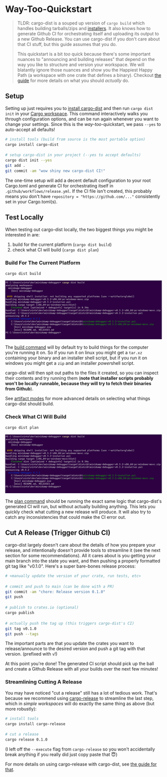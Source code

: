 # Way-Too-Quickstart

<!-- toc -->

> TLDR: cargo-dist is a souped up version of `cargo build` which handles building tarballs/zips and [installers][]. It also knows how to generate Github CI for orchestrating itself and uploading its output to a new Github Release. You can use cargo-dist if you don't care about that CI stuff, but this guide assumes that you do.
>
> This quickstart is a bit *too* quick because there's some important nuances to "announcing and building releases" that depend on the way you like to structure and version your workspace. We will blatantly ignore those nuances and show you the Happiest Happy Path (a workspace with one crate that defines a binary). Checkout [the guide][guide] for more details on what you should *actually* do.



## Setup

Setting up just requires you to [install cargo-dist][install] and then run `cargo dist init` in your [Cargo workspace][workspace]. This command interactively walks you through configuration options, and can be run again whenever you want to change your settings. Since this is the *way-too*-quickstart, we pass `--yes` to auto-accept all defaults!

```sh
# install tools (build from source is the most portable option)
cargo install cargo-dist

# setup cargo-dist in your project (--yes to accept defaults)
cargo dist init --yes
git add .
git commit -am "wow shiny new cargo-dist CI!"
```

The one-time setup will add a decent default configuration to your root Cargo.toml and generate CI for orchestrating itself in `.github/workflows/release.yml`. If the CI file isn't created, this probably means you don't have `repository = "https://github.com/..."` consistently set in your Cargo.toml(s).



## Test Locally

When testing out cargo-dist locally, the two biggest things you might be interested in are:

1. build for the current platform (`cargo dist build`)
2. check what CI will build (`cargo dist plan`)




### Build For The Current Platform

```sh
cargo dist build
```

![Running "cargo dist build" on a project, resulting in the application getting built and bundled into a .zip, and an "installer.ps1" script getting generated. Paths to these files are printed along with some metadata.][quickstart-build]

The [build command][build] will by default try to build things for the computer you're running it on. So if you run it on linux you might get a `tar.xz` containing your binary and an installer shell script, but if you run it on windows you might get a `zip` and an installer *power*shell script.

cargo-dist will then spit out paths to the files it created, so you can inspect their contents and try running them (**note that installer scripts probably won't be locally runnable, because they will try to fetch their binaries from Github**).

See [artifact modes][artifact-modes] for more advanced details on selecting what things cargo-dist should build.




### Check What CI Will Build

```sh
cargo dist plan
```

![Running "cargo dist plan" on a project, producing a full printout of the tarballs/zips that will be produced for all platforms (mac, linux, windows), and all installers (shell, powershell)][quickstart-build]

The [plan command][plan] should be running the exact same logic that cargo-dist's generated CI will run, but without actually building anything. This lets you quickly check what cutting a new release will produce. It will also try to catch any inconsistencies that could make the CI error out.




## Cut A Release (Trigger Github CI)

cargo-dist largely doesn't care about the details of how you prepare your release, and intentionally doesn't provide tools to streamline it (see the next section for some recommendations). All it cares about is you getting your main branch into the state you want, and then pushing a properly formatted git tag like "v0.1.0". Here's a super bare-bones release process:

```sh
# <manually update the version of your crate, run tests, etc>

# commit and push to main (can be done with a PR)
git commit -am "chore: Release version 0.1.0"
git push

# publish to crates.io (optional)
cargo publish

# actually push the tag up (this triggers cargo-dist's CI)
git tag v0.1.0
git push --tags
```

The important parts are that you update the crates you want to release/announce to the desired version and push a git tag with that version. (prefixed with `v`!)

At this point you're done! The generated CI script should pick up the ball and create a Github Release with all your builds over the next few minutes!




### Streamlining Cutting A Release

You may have noticed "cut a release" still has a lot of tedious work. That's because we recommend using [cargo-release][] to streamline the last step, which in *simple workspaces* will do exactly the same thing as above (but more robustly):

```sh
# install tools
cargo install cargo-release

# cut a release
cargo release 0.1.0
```

(I left off the `--execute` flag from `cargo-release` so you won't accidentally break anything if you really did just copy paste that 😇)

For more details on using cargo-release with cargo-dist, see [the guide for that][cargo-release-guide].


[cargo-release]: https://github.com/crate-ci/cargo-release
[guide]: ./guide.md
[install]: ./install.md
[cargo-release-guide]: ./cargo-release-guide.md
[workspace]: https://doc.rust-lang.org/cargo/reference/workspaces.html
[quickstart-build]: ./img/quickstart-build.png
[quickstart-plan]: ./img/quickstart-plan.png
[artifact-modes]: ./concepts.md#artifact-modes-selecting-artifacts
[installers]: ./installers.md
[build]: ./cli.md#cargo-dist-build
[plan]: ./cli.md#cargo-dist-plan